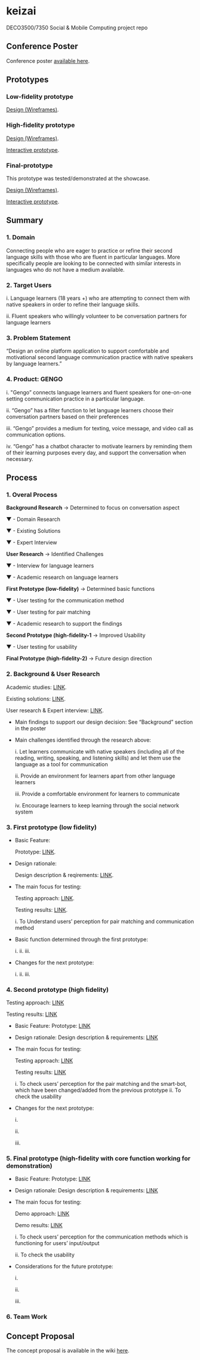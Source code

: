 # keizai
DECO3500/7350 Social &amp; Mobile Computing project repo

## Conference Poster

Conference poster [available here](https://github.com/deco3500-2018/keizai/blob/master/conference%20poster/Conference%20Poster.pdf).

## Prototypes

### Low-fidelity prototype

[Design (Wireframes)](https://github.com/deco3500-2018/keizai/tree/master/prototypes/low%20fidelity).

### High-fidelity prototype

[Design (Wireframes)](https://github.com/deco3500-2018/keizai/tree/master/prototypes/high%20fidelity).

[Interactive prototype](https://marvelapp.com/a2j3jg0).

### Final-prototype

This prototype was tested/demonstrated at the showcase.

[Design (Wireframes)](https://github.com/deco3500-2018/keizai/tree/master/prototypes/final%20showcase).

[Interactive prototype](https://marvelapp.com/478762d).

## Summary

### 1. Domain
Connecting people who are eager to practice or refine their second language skills with those who are fluent in particular languages. More specifically people are looking to be connected with similar interests in languages who do not have a medium available.

### 2. Target Users
i. Language learners (18 years +) who are attempting to connect them with native speakers in order to refine their language skills.

ii. Fluent speakers who willingly volunteer to be conversation partners for language learners

### 3. Problem Statement
“Design an online platform application to support comfortable and motivational second language communication practice with native speakers by language learners.”

### 4. Product: GENGO
i. "Gengo” connects language learners and fluent speakers for one-on-one setting communication practice in a particular language. 

ii. “Gengo” has a filter function to let language learners choose their conversation partners based on their preferences 

iii. “Gengo” provides a medium for texting, voice message, and video call as communication options.

iv. “Gengo” has a chatbot character to motivate learners by reminding them of their learning purposes every day, and support the conversation when necessary.

## Process
### 1. Overal Process

__Background Research__          →  Determined to focus on conversation aspect 

▼   - Domain Research 

▼   - Existing Solutions                

▼   - Expert Interview 


__User Research__      → Identified Challenges

▼   - Interview for language learners

▼   - Academic research on language learners    



__First Prototype (low-fidelity)__      → Determined basic functions

▼   - User testing for the communication method

▼   - User testing for pair matching    

▼   - Academic research to support the findings   



__Second Prototype (high-fidelity-1__     → Improved Usability

▼   - User testing for usability



__Final Prototype (high-fidelity-2)__ → Future design direction


### 2. Background & User Research
Academic studies: [LINK](https://github.com/deco3500-2018/keizai/blob/master/Academic%20Studies).

Existing solutions: [LINK](https://github.com/deco3500-2018/keizai/blob/master/Existing%20Solutions).

User research & Expert interview: [LINK]().


- Main findings to support our design decision: See “Background” section in the poster
- Main challenges identified through the research above:

  i. Let learners communicate with native speakers (including all of the reading, writing, speaking, and listening skills) and let them use the language as a tool for communication
  
  ii. Provide an environment for learners apart from other language learners
  
  iii. Provide a comfortable environment for learners to communicate 
  
  iv. Encourage learners to keep learning through the social network system

### 3. First prototype (low fidelity)

- Basic Feature:

  Prototype: [LINK]().

- Design rationale:

  Design description & reqirements: [LINK]().

- The main focus for testing: 

  Testing approach: [LINK]().

  Testing results: [LINK]().

  i. To Understand users’ perception for pair matching and communication method

- Basic function determined through the first prototype:

  i. 
  ii.
  iii.

- Changes for the next prototype:

  i.
  ii.
  iii.

### 4. Second prototype (high fidelity)

Testing approach: [LINK]()

Testing results: [LINK]()



- Basic Feature: 
    Prototype: [LINK]()

- Design rationale:
    Design description & requirements: [LINK]()


- The main focus for testing: 

    Testing approach: [LINK]()
    
    Testing results: [LINK]()

    i. To check users’ perception for the pair matching and the smart-bot, which have been changed/added from the previous prototype
    ii. To check the usability 

- Changes for the next prototype:

  i.
  
  ii.
  
  iii.
  
  
### 5. Final prototype (high-fidelity with core function working for demonstration)

- Basic Feature: 
    Prototype: [LINK]()

- Design rationale:
    Design description & requirements: [LINK]()

- The main focus for testing: 

    Demo approach: [LINK]()
    
    Demo results: [LINK]()

  i. To check users’ perception for the communication methods which is functioning for users’ input/output
  
  ii. To check the usability 

- Considerations for the future prototype:

    i.
    
    ii.
    
    iii.
    
### 6. Team Work






## Concept Proposal
The concept proposal is available in the wiki
[here](https://github.com/deco3500-2018/keizai/wiki/Concept-Proposal).
